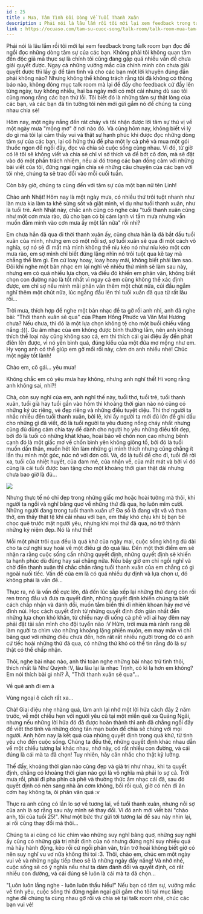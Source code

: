 ```yaml
---
id : 25
title : Mưa, Tâm Tình Đôi Dòng Về Tuổi Thanh Xuân
description : Phải nói là lâu lắm rồi tôi mới lại xem feedback trong talk room bạn đọc để ngồi đọc những dòng tâm sự của các bạn. Không phải tôi không quan tâm đến độc giả mà thực sự là chính tôi cũng đang gặp quá nhiều vấn đề chưa giải quyết được. Ngay cả những vướng mắc của chính mình còn chưa giải quyết được thì lấy gì để tâm tình và cho các bạn một lời khuyên đúng đắn phải không nào? Nhưng không thể không trách rằng tôi đã không có thông báo nào, không đóng mục talk room mà lại để đấy cho feedback cứ đầy lên từng ngày, tuy không nhiều, hai ba ngày mới có một cái nhưng dù sao tôi cũng mong rằng các bạn thứ lỗi. Tôi biết đó là những tâm sự thật lòng của các bạn, và các bạn đã tin tưởng tôi nên mới gửi gắm nó để chúng ta cùng nhau chia sẻ!
link : https://ocuaso.com/tam-su-cuoc-song/talk-room/talk-room-mua-tam-tinh-doi-dong-voi-tuoi-thanh-xuan.html
---
```


Phải nói là lâu lắm rồi tôi mới lại xem feedback trong talk room bạn đọc
để ngồi đọc những dòng tâm sự của các bạn. Không phải tôi không quan tâm
đến độc giả mà thực sự là chính tôi cũng đang gặp quá nhiều vấn đề chưa
giải quyết được. Ngay cả những vướng mắc của chính mình còn chưa giải quyết
được thì lấy gì để tâm tình và cho các bạn một lời khuyên đúng đắn phải
không nào? Nhưng không thể không trách rằng tôi đã không có thông báo nào,
không đóng mục talk room mà lại để đấy cho feedback cứ đầy lên từng ngày,
tuy không nhiều, hai ba ngày mới có một cái nhưng dù sao tôi cũng mong rằng
các bạn thứ lỗi. Tôi biết đó là những tâm sự thật lòng của các bạn, và các
bạn đã tin tưởng tôi nên mới gửi gắm nó để chúng ta cùng nhau chia sẻ!

Hôm nay, một ngày nắng đến rát cháy và tôi nhận được lời tâm sự thú vị về
một ngày mưa "mộng mơ" ở nơi nào đó. Và cũng hôm nay, không biết vì lý do
gì mà tôi lại cảm thấy vui và thật sự hạnh phúc khi được đọc những dòng
tâm sự của các bạn, lại có hứng thú để pha một ly cà phê và mua một gói
thuốc ngon để ngồi đây, đọc và chia sẻ cuộc sống cùng nhau. Vì đó, từ giờ
có lẽ tôi sẽ không viết và chia sẻ chỉ vì sở thích và để bớt cô đơn, mà
sẽ đặt vào đó một phần trách nhiệm, nếu ai đó trong các bạn đồng cảm với
những bài viết của tôi, đừng ngại ngần chia sẻ những câu chuyện của các
bạn với tôi nhé, chúng ta sẽ trao đổi vào mỗi cuối tuần.

Còn bây giờ, chúng ta cùng đến với tâm sự của một bạn nữ tên Linh!

Chào anh Nhật! Hôm nay là một ngày mưa, có nhiều thứ trôi tuột nhanh như
làn mưa kia làm ta khẽ sửng sốt và giật mình, ví dụ như tuổi thanh xuân,
như là tuổi trẻ. Anh Nhật này, chắc anh cũng có nghe câu "tuổi thanh xuân
cũng như một cơn mưa rào, dù cho bạn có bị cảm lạnh vì tắm mưa nhưng vẫn
muốn đắm mình vào cơn mưa ấy một lần nữa" rồi nhỉ?

Em chưa hẳn đã qua đi thời thanh xuân ấy, cũng chưa hẳn là đã bắt đầu tuổi
xuân của mình, nhưng em có một nỗi sợ, sợ tuổi xuân sẽ qua đi một cách vô
nghĩa, sợ nó sẽ đi mất mà mình không thể níu kéo nó như níu kéo một cơn
mưa rào, em sợ mình chỉ biết đứng lặng nhìn nó trôi tuột qua kẽ tay mà chẳng
thể làm gì. Em cứ loay hoay, loay hoay mãi, không biết phải làm sao. Đôi
khi nghe một bản nhạc em lại nghĩ về nhiều thứ mình sẽ làm sau này, nhưng
em có quá nhiều lựa chọn, và điều đó khiến em phân vân, không biết chọn
con đường nào là tốt nhất vì ngay cả em cũng không thể xác định được, em
chỉ sợ nếu mình mãi phân vân thêm một chút nữa, cúi đầu ngẫm nghĩ thêm một
chút nữa, lúc ngẩng đầu lên thì tuổi xuân đã qua từ rất lâu rồi...

Trời mưa, thích hợp để nghe một bản nhạc để ta gỡ rối anh nhỉ, anh đã nghe
bài: "Thời thanh xuân sẽ qua" của Phạm Hồng Phước và Văn Mai Hương chưa?
Nếu chưa, thì đó là một lựa chọn không tệ cho một buổi chiều vắng nắng :))).
Gu âm nhạc của em không được bình thường lắm, nên anh không thích thể loại
này cũng không sao cả, em thì thích cái giai điệu ấy đến phát điên lên được,
vì nó yên bình quá, đúng kiểu của một đứa mơ mộng như em. Hy vọng anh có
thể giúp em gỡ mối rối này, cảm ơn anh nhiều nhé! Chúc một ngày tốt lành!

Chào em, cô gái... yêu mưa!

Không chắc em có yêu mưa hay không, nhưng anh nghĩ thế! Hi vọng rằng anh
không sai, nhỉ?!

Chà, còn suy nghĩ của em, anh nghĩ thế này, tuổi thơ, tuổi trẻ, tuổi thanh
xuân, tuổi già hay tuổi gần vào hòm thì khoảng thời gian nào nó cũng có
những ký ức riêng, vẻ đẹp riêng và những điều tuyệt diệu. Thi thơ người
ta nhắc nhiều đến tuổi thanh xuân, bởi lẽ, khi ấy người ta mới đủ lớn để
ghi dấu cho những gì đã viết, đó là tuổi người ta yêu đương nồng cháy nhất
nhưng cũng đủ dũng cảm chia tay để dành cho người họ yêu những điều tốt
đẹp, bởi đó là tuổi có những khát khao, hoài bão về chốn non cao nhưng bênh
cạnh đó là một giấc mơ về chốn bình yên không giông tố, bởi đó là tuổi muốn
dấn thân, muốn hét lên làm những gì mình thích nhưng cũng chẳng ít lần thu
mình một góc, nức nở với đơn côi. Và, đó là tuổi để cho đi, tuổi để rời
xa, tuổi của nhiệt huyết, của đam mê, của nhận về, của mất mát và bởi vì
đó cũng là cái tuổi được ban tặng cho một khoảng thời gian thật dài nhưng
chưa bao giờ là đủ...

![](https://ocuaso.com/wp-content/uploads/2016/07/taklroom-mua-tam-tinh-doi-dong-voi-tuoi-thanh-xuan.jpg)

Nhưng thực tế nó chỉ đẹp trong những giấc mơ hoặc hoài tưởng mà thôi, khi
người ta ngồi và nghĩ bâng quơ về những thứ đã qua, họ luôn mỉm cười. Những
người đang trong tuổi thanh xuân ư? Đa số là đang vật vã và than thở, em
thấy thật tệ khi cãi nhau với bạn, em thấy khó chịu khi bị bạn bè chọc quê
trước mặt người yêu, nhưng khi mọi thứ đã qua, nó trở thành những kỷ niệm
đẹp. Nó là như thế!

Mỗi một phút trôi qua đều là quá khứ của ngày mai, cuộc sống không đủ dài
cho ta cứ nghĩ suy hoài về một điều gì đó quá lâu. Đến một thời điểm em
sẽ nhận ra rằng cuộc sống cần những quyết định, những quyết định sẽ khiến
ta hạnh phúc dù đúng hay sai chăng nữa. Nếu bây giờ em chỉ ngồi nghĩ và
chờ đến thanh xuân thì chắc chắn rằng tuổi thanh xuân của em chẳng có gì
ngoài nuối tiếc. Vấn đề của em là có quá nhiều dự định và lựa chọn ư, đó
không phải là vấn đề...

Thực ra, nó là vấn đề cực lớn, đã đến lúc sắp xếp lại những thứ đang còn
rối ren trong đầu và đưa ra quyết định, những quyết định khiến chúng ta
biết cách chấp nhận và đánh đổi, muốn tắm biển thì dĩ nhiên khoan hãy mơ
về đỉnh núi. Học cách quyết định từ những quyết định đơn giản nhất đến những
lựa chọn khó khăn, từ chiều nay đi uống cà phê với ai hay đêm nay phải đặt
tài sản mình cho đội tuyển nào :V Hừm, trời mưa mà rảnh rang dễ làm người
ta chìm vào những khoảng lặng phiền muộn, em may mắn vì chỉ bâng quơ với
những điều chưa đến, hơn rất rất nhiều người trong đó có anh cứ tiếc hoài
những thứ đã qua, có những thứ khó có thể tin rằng đó là sự thật có thể
chấp nhận.

Thôi, nghe bài nhạc nào, anh thì toàn nghe những bài nhạc trữ tình thôi,
thích nhất là Như Quỳnh :V, lâu lâu lại là nhạc Trịnh, có kì lạ hơn em không?
Em nói thích bài gì nhỉ? À, "Thời thanh xuân sẽ qua"...

Về quê anh đi em à

Vùng ngoại ô cách rất xa...

Chà! Giai điệu nhẹ nhàng quá, làm anh lại nhớ một lời hứa cách đây 2 năm
trước, về một chiều hẹn với người yêu cũ tại một miền quê xa Quảng Ngãi,
nhưng nếu những lời hứa đó đã được hoàn thành thì anh đã chẳng ngồi đây
để viết thơ tình và những dòng tản mạn buồn để chia sẻ chúng với mọi người.
Anh hôm nay là kết quả của những quyết định trong quá khứ, từ tình yêu cho
đến cuộc sống. Chúng ta đều thế, những quyết định khác nhau dẫn về một chiều
tương lai khác nhau, nhớ này, có rất nhiều con đường, và cái đúng là cái
mà ta đã chọn! Tuy nhiên, hãy cân nhắc cho thật kỹ lưỡng.

Thế đấy, khoảng thời gian nào cũng đẹp và giá trị như nhau, khi ta quyết
định, chẳng có khoảng thời gian nào gọi là vô nghĩa mà phải lo sợ cả. Trời
mưa rồi, phải đi pha phin cà phê và thưởng thức âm nhạc cái đã, sau đó quyết
định có nên sang nhà ăn cơm không, bối rối quá, giờ có nên đi ăn cơm hay
không ta, ôi phân vân quá :v

Thực ra anh cũng có lần lo sợ về tương lai, về tuổi thanh xuân, nhưng nỗi
sợ của anh là sợ rằng sau này mình sẽ thay đổi. Vì đó anh mới viết bài "chào
anh, tôi của tuổi 25!". Như một bức thư gửi tới tương lai để sau này nhìn
lại, ai rồi cũng thay đổi mà thôi...

Chúng ta ai cũng có lúc chìm vào những suy nghĩ bâng quơ, những suy nghĩ
ấy cũng có những giá trị nhất định của nó nhưng đừng nghĩ suy nhiều quá
mà hãy hành động, kẻo rồi cứ ngồi phân vân, trăn trở hoài không biết giờ
có nên suy nghĩ vu vơ nữa không thì toi :3. Thôi, chào em, chúc em một ngày
vui vẻ và những ngày tiếp theo sẽ là những ngày đầy nắng! Và nhớ nhé, cuộc
sống sẽ có ý nghĩa nếu như ta dám đánh đổi và quyết định, có rất nhiều con
đường, và cái đúng sẽ luôn là cái mà ta đã chọn...

"Luôn luôn lắng nghe - luôn luôn thấu hiểu!" Nếu bạn có tâm sự, vướng mắc
về tình yêu, cuộc sống thì đừng ngần ngại gửi gắm cho tôi tại mục lắng nghe
để chúng ta cùng nhau gỡ rối và chia sẻ tại talk room nhé, chúc các bạn
vui vẻ!